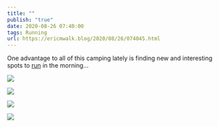 ```yaml
---
title: ""
publish: "true"
date: 2020-08-26 07:40:00
tags: Running
url: https://ericmwalk.blog/2020/08/26/074045.html
---
```


One advantage to all of this camping lately is finding new and interesting spots to [run](https://www.strava.com/activities/3968069885) in the morning...

![](https://ericmwalk.blog/uploads/2022/dd31963b8c.jpg)

![](https://ericmwalk.blog/uploads/2022/56b379bd5c.jpg)

![](https://ericmwalk.blog/uploads/2022/26418f8c86.jpg)

![](https://ericmwalk.blog/uploads/2022/1a2843154b.jpg)